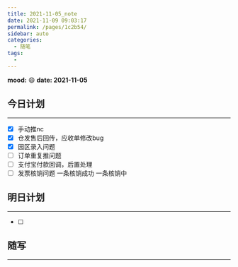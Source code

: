 ```yaml
---
title: 2021-11-05_note
date: 2021-11-09 09:03:17
permalink: /pages/1c2b54/
sidebar: auto
categories:
  - 随笔
tags:
  - 
---
```

**mood:** :smile:  									**date: 2021-11-05**  
## 今日计划  
------
- [x]  手动推nc
- [x]  仓发售后回传，应收单修改bug
- [x]  园区录入问题
- [ ]  订单重复推问题
- [ ]  支付宝付款回调，后置处理
- [ ]  发票核销问题 一条核销成功 一条核销中
## 明日计划  
------
- [ ]  
## 随写 
------
